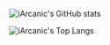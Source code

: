 ![iArcanic's GitHub stats](https://github-readme-stats.vercel.app/api?username=iarcanic&show_icons=true&theme=neon&include_all_commits=true&hide=issues,contribs)

![iArcanic's Top Langs](https://github-readme-stats.vercel.app/api/top-langs/?username=iarcanic&layout=compact&theme=neon)
